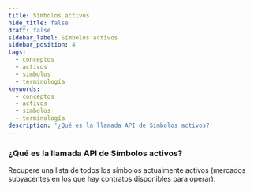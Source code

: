 ```yaml
---
title: Símbolos activos
hide_title: false
draft: false
sidebar_label: Símbolos activos
sidebar_position: 4
tags:
  - conceptos
  - activos
  - símbolos
  - terminología
keywords:
  - conceptos
  - activos
  - símbolos
  - terminología
description: '¿Qué es la llamada API de Símbolos activos?'
---
```


### ¿Qué es la llamada API de Símbolos activos?

Recupere una lista de todos los símbolos actualmente activos (mercados subyacentes en los que hay contratos disponibles para operar).
